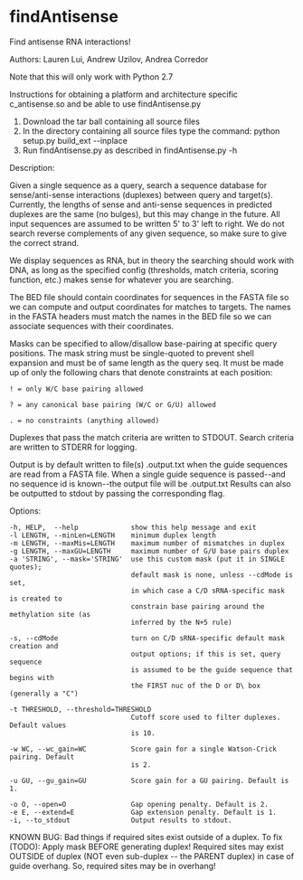 # findAntisense
Find antisense RNA interactions!

Authors: Lauren Lui, Andrew Uzilov, Andrea Corredor

Note that this will only work with Python 2.7

Instructions for obtaining a platform and architecture specific c_antisense.so and be able to use findAntisense.py

1. Download the tar ball containing all source files
2. In the directory containing all source files type the command:
    python setup.py build_ext --inplace
3. Run findAntisense.py as described in findAntisense.py -h 

Description:

Given a single sequence as a query, search a sequence database for
sense/anti-sense interactions (duplexes) between query and target(s).
Currently, the lengths of sense and anti-sense sequences in predicted duplexes
are the same (no bulges), but this may change in the future.
All input sequences are assumed to be written 5' to 3' left to right.  We do
not search reverse complements of any given sequence, so make sure to give the
correct strand.

We display sequences as RNA, but in theory the searching should work with DNA,
as long as the specified config (thresholds, match criteria, scoring function,
etc.) makes sense for whatever you are searching.

The BED file should contain coordinates for sequences in the FASTA file so we
can compute and output coordinates for matches to targets.  The names in the
FASTA headers must match the names in the BED file so we can associate
sequences with their coordinates.

Masks can be specified to allow/disallow base-pairing at specific query
positions.  The mask string must be single-quoted to prevent shell expansion
and must be of same length as the query seq.  It must be made up of only the
following chars that denote constraints at each position:

    ! = only W/C base pairing allowed
    
    ? = any canonical base pairing (W/C or G/U) allowed
    
    . = no constraints (anything allowed)
    
Duplexes that pass the match criteria are written to STDOUT.  Search criteria
are written to STDERR for logging.

Output is by default written to file(s) <seqID>.output.txt when the guide 
sequences are read from a FASTA file. When a single guide sequence is 
passed--and no sequence id is known--the output file will be <guide sequence>.output.txt
Results can also be outputted to stdout by passing the corresponding flag. 

Options:

    -h, HELP,  --help             show this help message and exit 
    -l LENGTH, --minLen=LENGTH    minimum duplex length
    -m LENGTH, --maxMis=LENGTH    maximum number of mismatches in duplex
    -g LENGTH, --maxGU=LENGTH     maximum number of G/U base pairs duplex
    -a 'STRING', --mask='STRING'  use this custom mask (put it in SINGLE quotes);
                                  default mask is none, unless --cdMode is set,
                                  in which case a C/D sRNA-specific mask is created to
                                  constrain base pairing around the methylation site (as
                                  inferred by the N+5 rule)
                        
    -s, --cdMode                  turn on C/D sRNA-specific default mask creation and
                                  output options; if this is set, query sequence
                                  is assumed to be the guide sequence that begins with
                                  the FIRST nuc of the D or D\ box (generally a "C")
                        
    -t THRESHOLD, --threshold=THRESHOLD
                                  Cutoff score used to filter duplexes. Default values
                                  is 10.
                        
    -w WC, --wc_gain=WC           Score gain for a single Watson-Crick pairing. Default
                                  is 2.
                        
    -u GU, --gu_gain=GU           Score gain for a GU pairing. Default is 1.
  
    -o O, --open=O                Gap opening penalty. Default is 2.
    -e E, --extend=E              Gap extension penalty. Default is 1.
    -i, --to_stdout               Output results to stdout.


KNOWN BUG: Bad things if required sites exist outside of a duplex.
To fix (TODO):
Apply mask BEFORE generating duplex!  Required sites may exist OUTSIDE
of duplex (NOT even sub-duplex -- the PARENT duplex) in case of guide
overhang.  So, required sites may be in overhang!
